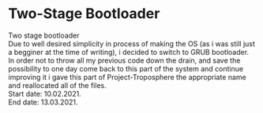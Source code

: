 # Two-Stage Bootloader
Two stage bootloader\
Due to well desired simplicity in process of making the OS (as i was still just a begginer at the time of writing), i decided to switch to GRUB bootloader.\
In order not to throw all my previous code down the drain, and save the possibility to one day come back to this part of the system and continue improving it i gave this part of Project-Troposphere the appropriate name and reallocated all of the files.\
Start date: 10.02.2021.\
End   date: 13.03.2021.
